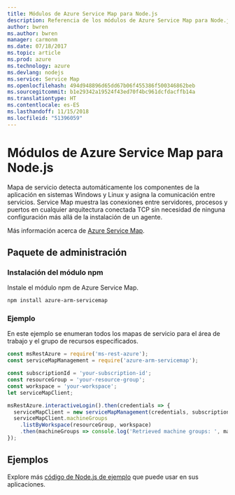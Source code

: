 ```yaml
---
title: Módulos de Azure Service Map para Node.js
description: Referencia de los módulos de Azure Service Map para Node.js
author: bwren
ms.author: bwren
manager: carmonm
ms.date: 07/18/2017
ms.topic: article
ms.prod: azure
ms.technology: azure
ms.devlang: nodejs
ms.service: Service Map
ms.openlocfilehash: 494d948896d65dd67b06f455386f500346862beb
ms.sourcegitcommit: b1e29342a19524f43ed70f4bc961dcfdacffb14a
ms.translationtype: HT
ms.contentlocale: es-ES
ms.lasthandoff: 11/15/2018
ms.locfileid: "51396059"
---
```

# <a name="azure-service-map-modules-for-nodejs"></a>Módulos de Azure Service Map para Node.js

Mapa de servicio detecta automáticamente los componentes de la aplicación en sistemas Windows y Linux y asigna la comunicación entre servicios. Service Map muestra las conexiones entre servidores, procesos y puertos en cualquier arquitectura conectada TCP sin necesidad de ninguna configuración más allá de la instalación de un agente.

Más información acerca de [Azure Service Map](https://docs.microsoft.com/azure/operations-management-suite/operations-management-suite-service-map).

## <a name="management-package"></a>Paquete de administración

### <a name="install-the-npm-module"></a>Instalación del módulo npm

Instale el módulo npm de Azure Service Map.

```bash
npm install azure-arm-servicemap
```

### <a name="example"></a>Ejemplo

En este ejemplo se enumeran todos los mapas de servicio para el área de trabajo y el grupo de recursos especificados.

```javascript
const msRestAzure = require('ms-rest-azure');
const serviceMapManagement = require('azure-arm-servicemap');

const subscriptionId = 'your-subscription-id';
const resourceGroup = 'your-resource-group';
const workspace = 'your-workspace';
let serviceMapClient;

msRestAzure.interactiveLogin().then(credentials => {
  serviceMapClient = new serviceMapManagement(credentials, subscriptionId);
  serviceMapClient.machineGroups
    .listByWorkspace(resourceGroup, workspace)
    .then(machineGroups => console.log('Retrieved machine groups: ', machineGroups));
});
```

## <a name="samples"></a>Ejemplos

Explore más [código de Node.js de ejemplo](https://azure.microsoft.com/resources/samples/?platform=nodejs) que puede usar en sus aplicaciones.
